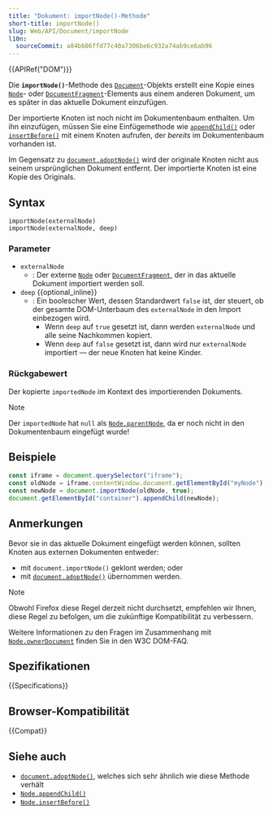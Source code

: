 ```yaml
---
title: "Dokument: importNode()-Methode"
short-title: importNode()
slug: Web/API/Document/importNode
l10n:
  sourceCommit: a84b606ffd77c40a7306be6c932a74ab9ce6ab96
---
```


{{APIRef("DOM")}}

Die **`importNode()`**-Methode des [`Document`](/de/docs/Web/API/Document)-Objekts erstellt eine Kopie eines [`Node`](/de/docs/Web/API/Node)- oder [`DocumentFragment`](/de/docs/Web/API/DocumentFragment)-Elements aus einem anderen Dokument, um es später in das aktuelle Dokument einzufügen.

Der importierte Knoten ist noch nicht im Dokumentenbaum enthalten. Um ihn einzufügen, müssen Sie eine Einfügemethode wie [`appendChild()`](/de/docs/Web/API/Node/appendChild) oder [`insertBefore()`](/de/docs/Web/API/Node/insertBefore) mit einem Knoten aufrufen, der _bereits_ im Dokumentenbaum vorhanden ist.

Im Gegensatz zu [`document.adoptNode()`](/de/docs/Web/API/Document/adoptNode) wird der originale Knoten nicht aus seinem ursprünglichen Dokument entfernt. Der importierte Knoten ist eine Kopie des Originals.

## Syntax

```js-nolint
importNode(externalNode)
importNode(externalNode, deep)
```

### Parameter

- `externalNode`
  - : Der externe [`Node`](/de/docs/Web/API/Node) oder [`DocumentFragment`](/de/docs/Web/API/DocumentFragment), der in das aktuelle Dokument importiert werden soll.
- `deep` {{optional_inline}}
  - : Ein boolescher Wert, dessen Standardwert `false` ist, der steuert, ob der gesamte DOM-Unterbaum des `externalNode` in den Import einbezogen wird.
    - Wenn `deep` auf `true` gesetzt ist, dann werden `externalNode` und alle seine Nachkommen kopiert.
    - Wenn `deep` auf `false` gesetzt ist, dann wird nur `externalNode` importiert — der neue Knoten hat keine Kinder.

### Rückgabewert

Der kopierte `importedNode` im Kontext des importierenden Dokuments.

> [!NOTE]
> Der `importedNode` hat `null` als [`Node.parentNode`](/de/docs/Web/API/Node/parentNode), da er noch nicht in den Dokumentenbaum eingefügt wurde!

## Beispiele

```js
const iframe = document.querySelector("iframe");
const oldNode = iframe.contentWindow.document.getElementById("myNode");
const newNode = document.importNode(oldNode, true);
document.getElementById("container").appendChild(newNode);
```

## Anmerkungen

Bevor sie in das aktuelle Dokument eingefügt werden können, sollten Knoten aus externen Dokumenten entweder:

- mit `document.importNode()` geklont werden; oder
- mit [`document.adoptNode()`](/de/docs/Web/API/Document/adoptNode) übernommen werden.

> [!NOTE]
> Obwohl Firefox diese Regel derzeit nicht durchsetzt, empfehlen wir Ihnen, diese Regel zu befolgen, um die zukünftige Kompatibilität zu verbessern.

Weitere Informationen zu den Fragen im Zusammenhang mit [`Node.ownerDocument`](/de/docs/Web/API/Node/ownerDocument) finden Sie in den W3C DOM-FAQ.

## Spezifikationen

{{Specifications}}

## Browser-Kompatibilität

{{Compat}}

## Siehe auch

- [`document.adoptNode()`](/de/docs/Web/API/Document/adoptNode), welches sich sehr ähnlich wie diese Methode verhält
- [`Node.appendChild()`](/de/docs/Web/API/Node/appendChild)
- [`Node.insertBefore()`](/de/docs/Web/API/Node/insertBefore)
